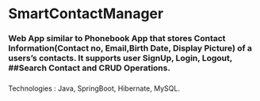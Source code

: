 # SmartContactManager

### Web App similar to Phonebook App that stores Contact Information(Contact no, Email,Birth Date, Display Picture) of a users’s contacts. It supports user SignUp, Login, Logout, ##Search Contact and CRUD Operations.

###
Technologies : Java, SpringBoot, Hibernate, MySQL. 

